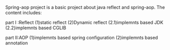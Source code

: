 Spring-aop project is a basic project about java reflect and spring-aop.
The content includes:
 
part I :Reflect
 (1)static reflect
 (2)Dynamic reflect
    (2.1)implemnts based JDK
    (2.2)implemnts based CGLIB
 
part II:AOP
 (1)implemnts based spring configuration
 (2)implemnts based annotation